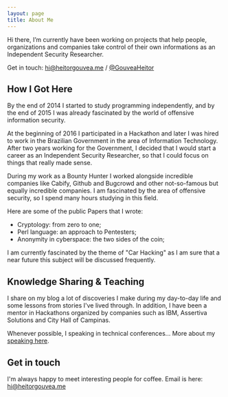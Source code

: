 ```yaml
---
layout: page
title: About Me
---
```


Hi there, I’m currently have been working on projects that help people, organizations and companies take control of their own informations as an Independent Security Researcher.

Get in touch: [hi@heitorgouvea.me](mailto:hi@heitorgouvea.me) / [@GouveaHeitor](https://twitter.com/GouveaHeitor)

## How I Got Here

By the end of 2014 I started to study programming independently, and by the end of 2015 I was already fascinated by the world of offensive information security.

At the beginning of 2016 I participated in a Hackathon and later I was hired to work in the Brazilian Government in the area of ​​Information Technology.
After two years working for the Government, I decided that I would start a career as an Independent Security Researcher, so that I could focus on things that really made sense.

During my work as a Bounty Hunter I worked alongside incredible companies like Cabify, Github and Bugcrowd and other not-so-famous but equally incredible companies.
I am fascinated by the area of ​​offensive security, so I spend many hours studying in this field.

Here are some of the public Papers that I wrote:

- Cryptology: from zero to one;
- Perl language: an approach to Pentesters;
- Anonymity in cyberspace: the two sides of the coin;

I am currently fascinated by the theme of "Car Hacking" as I am sure that a near future this subject will be discussed frequently.

## Knowledge Sharing & Teaching

I share on my blog a lot of discoveries I make during my day-to-day life and some lessons from stories I've lived through.
In addition, I have been a mentor in Hackathons organized by companies such as IBM, Assertiva Solutions and City Hall of Campinas.

Whenever possible, I speaking in technical conferences... More about my [speaking here](https://heitorgouvea.me/speaking).

## Get in touch

I'm always happy to meet interesting people for coffee. Email is here: [hi@heitorgouvea.me](mailto:hi@heitorgouvea.me)
